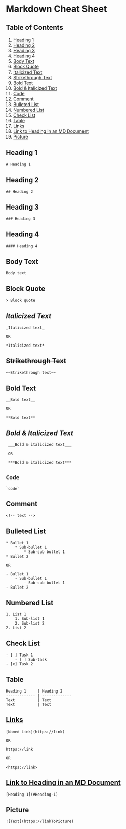 # Markdown Cheat Sheet

## Table of Contents

1. [Heading 1](#Heading-1)
2. [Heading 2](#Heading-2)
3. [Heading 3](#Heading-3)
4. [Heading 4](#Heading-4)
5. [Body Text](#Body-Text)
6. [Block Quote](#Block-Quote)
7. [Italicized Text](#*Italicized-Text*)
8. [Strikethrough Text](#~~Strikethrough-Text~~)
9. [Bold Text](#__Bold-Text__)
10. [Bold & Italicized Text](#___Bold-&-Italicized-Text___)
11. [Code](#`Code`)
12. [Comment](#Comment)
13. [Bulleted List](#Bulleted-List)
14. [Numbered List](#Numbered-List)
15. [Check List](#Check-List)
16. [Table](#Table)
17. [Links](#Links)
18. [Link to Heading in an MD Document](#Link-to-Heading-in-an-MD-Document)
19. [Picture](#Picture)

## Heading 1

    # Heading 1

## Heading 2

    ## Heading 2

## Heading 3

    ### Heading 3

## Heading 4

    #### Heading 4

## Body Text

    Body text

## Block Quote

    > Block quote

## *Italicized Text*

    _Italicized text_ 
    
    OR 
    
    *Italicized text*

## ~~Strikethrough Text~~

    ~~Strikethrough text~~

## __Bold Text__

    __Bold text__ 
    
    OR 
    
    **Bold text**

## ___Bold & Italicized Text___

     ___Bold & italicized text___ 
     
     OR 
     
     ***Bold & italicized text***

## `Code`

    `code`

## Comment

    <!-- text -->

## Bulleted List

    * Bullet 1
        * Sub-bullet 1
            * Sub-sub bullet 1
    * Bullet 2

    OR

    - Bullet 1
        - Sub-bullet 1
            - Sub-sub bullet 1
    - Bullet 2

## Numbered List

    1. List 1
        1. Sub-list 1
        2. Sub-list 2
    2. List 2

## Check List

    - [ ] Task 1
        - [ ] Sub-task
    - [x] Task 2

## Table

    Heading 1     | Heading 2
    ------------- | -------------
    Text          | Text
    Text          | Text

## [Links](https://github.com/maddiewaldie)

    [Named Link](https://link) 
    
    OR 
    
    https://link 
    
    OR 
    
    <https://link>

## [Link to Heading in an MD Document](#Link-to-Heading-in-an-MD-Document)

    [Heading 1](#Heading-1)

## Picture

    ![Text](https://linkToPicture)

